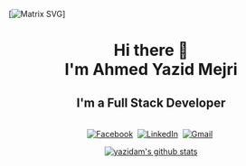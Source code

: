 [![Matrix SVG](https://raw.githubusercontent.com/rodrigograca31/rodrigograca31/master/matrix.svg)]

<h1 align="center">
     Hi there 👋<br>
     I'm Ahmed Yazid Mejri</h1>
     <h2 align="center">I'm a Full Stack Developer</h2>
<p align="center">
<br>
<a href="https://www.facebook.com/ahmed.mejri.165/"><img src="https://img.shields.io/badge/facebook-%231877F2.svg?&style=for-the-badge&logo=facebook&logoColor=white" alt="Facebook" /></a>&nbsp;
<!-- <a href="https://instagram.com/the.cs.geek?igshid=1mamru7aa53b2"><img src="https://img.shields.io/badge/instagram-%23E4405F.svg?&style=for-the-badge&logo=instagram&logoColor=white" alt="Instagram" /></a>&nbsp; -->
<a href="https://www.linkedin.com/in/mejri-ahmedyazid-57a095191/"><img src="https://img.shields.io/badge/linkedin-%230077B5.svg?&style=for-the-badge&logo=linkedin&logoColor=white" alt="LinkedIn" /></a>&nbsp;
<a href="mailto:ahmedyazid.mejri@esprit.tn?subject=HelloFromGit"><img src="https://img.shields.io/badge/gmail-%23D14836.svg?&style=for-the-badge&logo=gmail&logoColor=white" alt="Gmail"/></a>&nbsp;

</p>

<!--[Anurag's GitHub stats](https://github-readme-stats.vercel.app/api?username=yazidam&show_icons=true&theme=radical)-->

<p align="center">
  <a href="https://github.com/yazidam">
    <img src="https://github-readme-stats.vercel.app/api?username=yazidam&count_private=true&hide_border=true&show_icons=true" alt="yazidam's github stats">
  </a>
</p>

<!--
**yazidam/yazidam** is a ✨ _special_ ✨ repository because its `README.md` (this file) appears on your GitHub profile.

Here are some ideas to get you started:

- 🔭 I’m currently working on ...
- 🌱 I’m currently learning ...
- 👯 I’m looking to collaborate on ...
- 🤔 I’m looking for help with ...
- 💬 Ask me about ...
- 📫 How to reach me: ...
- 😄 Pronouns: ...
- ⚡ Fun fact: ...
-->
